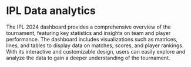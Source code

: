 # IPL Data analytics
The IPL 2024 dashboard provides a comprehensive overview of the tournament, featuring key
statistics and insights on team and player performance. The dashboard includes visualizations such as
matrices, lines, and tables to display data on matches, scores, and player rankings. With its
interactive and customizable design, users can easily explore and analyze the data to gain a deeper
understanding of the tournament.

